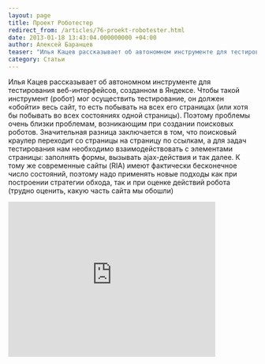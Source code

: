 ```yaml
---
layout: page
title: Проект Роботестер
redirect_from: /articles/76-proekt-robotester.html
date: 2013-01-18 13:43:04.000000000 +04:00
author: Алексей Баранцев
teaser: "Илья Кацев рассказывает об автономном инструменте для тестирования веб-интерфейсов, созданном в Яндексе. Чтобы такой инструмент (робот) мог осуществить тестирование, он должен «обойти» весь сайт, то есть побывать на всех его страницах (или хотя бы побывать во всех состояниях одной страницы). Поэтому проблемы очень близки проблемам, возникающим при создании поисковых роботов. Значительная разница заключается в том, что поисковый краулер переходит со страницы на страницу по ссылкам, а для задач тестирования нам необходимо взаимодействовать с элементами страницы: заполнять формы, вызывать ajax-действия и так далее. К тому же современные сайты (RIA) имеют фактически бесконечное число состояний, поэтому надо применять новые подходы как при построении стратегии обхода, так и при оценке действий робота (трудно оценить, какую часть сайта мы обошли)."
category: Статьи
---
```

Илья Кацев рассказывает об автономном инструменте для тестирования веб-интерфейсов, созданном в Яндексе. Чтобы такой инструмент (робот) мог осуществить тестирование, он должен «обойти» весь сайт, то есть побывать на всех его страницах (или хотя бы побывать во всех состояниях одной страницы). Поэтому проблемы очень близки проблемам, возникающим при создании поисковых роботов. Значительная разница заключается в том, что поисковый краулер переходит со страницы на страницу по ссылкам, а для задач тестирования нам необходимо взаимодействовать с элементами страницы: заполнять формы, вызывать ajax-действия и так далее. К тому же современные сайты (RIA) имеют фактически бесконечное число состояний, поэтому надо применять новые подходы как при построении стратегии обхода, так и при оценке действий робота (трудно оценить, какую часть сайта мы обошли)

<iframe src="http://www.youtube.com/embed/NSdLOTOn7_U" frameborder="0" width="420" height="315"></iframe>
